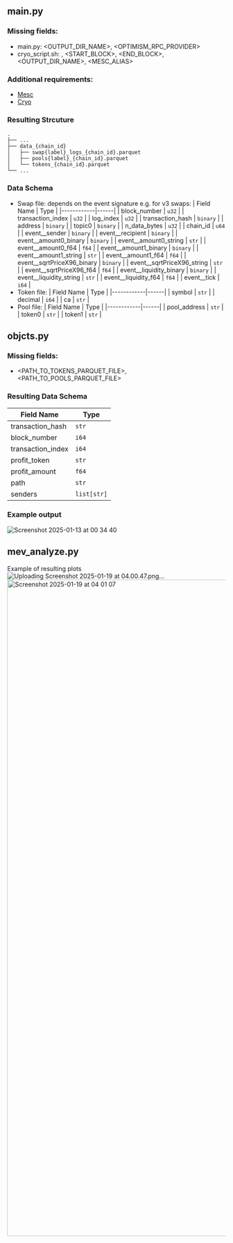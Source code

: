 ## main.py
### Missing fields:
- main.py: <OUTPUT_DIR_NAME>, <OPTIMISM_RPC_PROVIDER>
- cryo_script.sh: <LABEL>, <START_BLOCK>, <END_BLOCK>, <OUTPUT_DIR_NAME>, <MESC_ALIAS>
### Additional requirements:
- [Mesc](https://github.com/paradigmxyz/mesc)
- [Cryo](https://github.com/paradigmxyz/cryo)
### Resulting Strcuture
>
    .
    ├── ...
    ├── data_{chain_id}                    
    │   ├── swap{label}_logs_{chain_id}.parquet          
    │   ├── pools{label}_{chain_id}.parquet         
    │   └── tokens_{chain_id}.parquet                
    └── ...
### Data Schema
- Swap file: depends on the event signature e.g. for v3 swaps:
  | Field Name | Type |
  |------------|------|
  | block_number | `u32` |
  | transaction_index | `u32` |
  | log_index | `u32` |
  | transaction_hash | `binary` |
  | address | `binary` |
  | topic0 | `binary` |
  | n_data_bytes | `u32` |
  | chain_id | `u64` |
  | event__sender | `binary` |
  | event__recipient | `binary` |
  | event__amount0_binary | `binary` |
  | event__amount0_string | `str` |
  | event__amount0_f64 | `f64` |
  | event__amount1_binary | `binary` |
  | event__amount1_string | `str` |
  | event__amount1_f64 | `f64` |
  | event__sqrtPriceX96_binary | `binary` |
  | event__sqrtPriceX96_string | `str` |
  | event__sqrtPriceX96_f64 | `f64` |
  | event__liquidity_binary | `binary` |
  | event__liquidity_string | `str` |
  | event__liquidity_f64 | `f64` |
  | event__tick | `i64` |
- Token file:
  | Field Name | Type |
  |------------|------|
  | symbol | `str` |
  | decimal | `i64` |
  | ca | `str` |
- Pool file:
  | Field Name | Type |
  |------------|------|
  | pool_address | `str` |
  | token0 | `str` |
  | token1 | `str` |
## objcts.py
### Missing fields:
- <PATH_TO_TOKENS_PARQUET_FILE>, <PATH_TO_POOLS_PARQUET_FILE>
### Resulting Data Schema
  | Field Name | Type |
  |------------|------|
  | transaction_hash | `str` |
  | block_number | `i64` |
  | transaction_index | `i64` |
  | profit_token | `str` |
  | profit_amount | `f64` |
  | path | `str` |
  | senders | `list[str]` |
### Example output
![Screenshot 2025-01-13 at 00 34 40](https://github.com/user-attachments/assets/ab00a59f-bffa-4494-842e-8b0c9bccbd46)
## mev_analyze.py
Example of resulting plots
![Uploading Screenshot 2025-01-19 at 04.00.47.png…]()
<img width="1510" alt="Screenshot 2025-01-19 at 04 01 07" src="https://github.com/user-attachments/assets/162fbd05-e6e4-48de-a434-058ae371fb91" />

